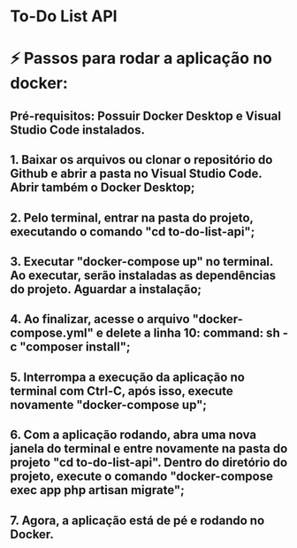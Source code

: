 # To-Do List API

# ⚡ Passos para rodar a aplicação no docker:

## Pré-requisitos: Possuir Docker Desktop e Visual Studio Code instalados.

## 1. Baixar os arquivos ou clonar o repositório do Github e abrir a pasta no Visual Studio Code. Abrir também o Docker Desktop;
## 2. Pelo terminal, entrar na pasta do projeto, executando o comando "cd to-do-list-api";
## 3. Executar "docker-compose up" no terminal. Ao executar, serão instaladas as dependências do projeto. Aguardar a instalação;
## 4. Ao finalizar, acesse o arquivo "docker-compose.yml" e delete a linha 10: command: sh - c "composer install";
## 5. Interrompa a execução da aplicação no terminal com Ctrl-C, após isso, execute novamente "docker-compose up";
## 6. Com a aplicação rodando, abra uma nova janela do terminal e entre novamente na pasta do projeto "cd to-do-list-api". Dentro do diretório do projeto, execute o comando "docker-compose exec app php artisan migrate";
## 7. Agora, a aplicação está de pé e rodando no Docker.
